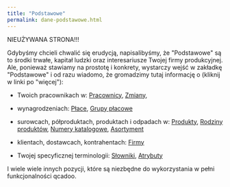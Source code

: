 ```yaml
---
title: "Podstawowe"
permalink: dane-podstawowe.html
---
```


NIEUŻYWANA STRONA!!!

Gdybyśmy chcieli chwalić się erudycją, napisalibyśmy, że "Podstawowe" są to środki trwałe, kapitał ludzki oraz interesariusze Twojej firmy produkcyjnej. Ale, ponieważ stawiamy na prostotę i konkrety, wystarczy wejść w zakładkę "Podstawowe" i od razu wiadomo, że gromadzimy tutaj informację o (kliknij w linki po "więcej"):

- Twoich pracownikach w: [Pracownicy](/pracownicy), [Zmiany](/zmiany), 

- wynagrodzeniach: [Płace](/place), [Grupy płacowe](/grupy-placowe)

- surowcach, półproduktach, produktach i odpadach w: [Produkty](/produkty), [Rodziny produktów](/rodziny-produktow), [Numery katalogowe](/numery-katalogowe), [Asortyment](/asortymenty)

- klientach, dostawcach, kontrahentach: [Firmy](/firmy)

- Twojej specyficznej terminologii: [Słowniki](/slowniki), [Atrybuty](/atrybuty)

I wiele wiele innych pozycji, które są niezbędne do wykorzystania w pełni funkcjonalności qcadoo.